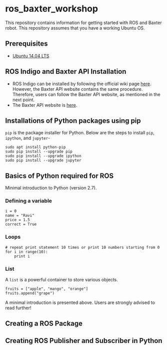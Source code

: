 # ros_baxter_workshop
This repository contains information for getting started with ROS and Baxter robot. This repository assumes that you have a working Ubuntu OS.


## Prerequisites
* [Ubuntu 14.04 LTS](http://releases.ubuntu.com/14.04/)


## ROS Indigo and Baxter API Installation
* ROS Indigo can be installed by following the official wiki page [here](http://wiki.ros.org/indigo/Installation/Ubuntu). However, the Baxter API website contains the same procedure. Therefore, users can follow the Baxter API website, as mentioned in the next point.
* The Baxter API website is [here](https://sdk.rethinkrobotics.com/wiki/Workstation_Setup).


## Installations of Python packages using pip
`pip` is the package installer for Python. Below are the steps to install `pip`, `ipython`, and `jupyter`-

```
sudo apt install python-pip
sudo pip install --upgrade pip
sudo pip install --upgrade ipython
sudo pip install --upgrade jupyter
```

## Basics of Python required for ROS
Minimal introduction to Python (version 2.7).

### Defining a variable
```
i = 0
name = "Ravi"
price = 1.5
correct = True
```

### Loops
```
# repeat print statement 10 times or print 10 numbers starting from 0
for i in range(10):
    print i
```

### List
A `list` is a powerful container to store various objects.
```
fruits = ["apple", "mango", "orange"]
fruits.append("grape")
```

A minimal introduction is presented above. Users are strongly advised to read further!


## Creating a ROS Package


## Creating ROS Publisher and Subscriber in Python
